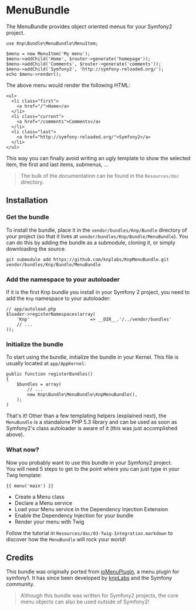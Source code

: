 MenuBundle
==========

The MenuBundle provides object oriented menus for your Symfony2 project.

    use Knp\Bundle\MenuBundle\MenuItem;

    $menu = new MenuItem('My menu');
    $menu->addChild('Home', $router->generate('homepage'));
    $menu->addChild('Comments', $router->generate('comments'));
    $menu->addChild('Symfony2', 'http://symfony-reloaded.org/');
    echo $menu->render();

The above menu would render the following HTML:

    <ul>
      <li class="first">
        <a href="/">Home</a>
      </li>
      <li class="current">
        <a href="/comments">Comments</a>
      </li>
      <li class="last">
        <a href="http://symfony-reloaded.org/">Symfony2</a>
      </li>
    </ul>

This way you can finally avoid writing an ugly template to show the selected item,
the first and last items, submenus, ...

> The bulk of the documentation can be found in the `Resources/doc` directory.

## Installation

### Get the bundle

To install the bundle, place it in the `vendor/bundles/Knp/Bundle` directory of your project
(so that it lives at `vendor/bundles/Knp/Bundle/MenuBundle`). You can do this by adding
the bundle as a submodule, cloning it, or simply downloading the source.

    git submodule add https://github.com/knplabs/KnpMenuBundle.git vendor/bundles/Knp/Bundle/MenuBundle

### Add the namespace to your autoloader

If it is the first Knp bundle you install in your Symfony 2 project, you
need to add the `Knp` namespace to your autoloader:

    // app/autoload.php
    $loader->registerNamespaces(array(
        'Knp'                       => __DIR__.'/../vendor/bundles'
        // ...
    ));

### Initialize the bundle

To start using the bundle, initialize the bundle in your Kernel. This
file is usually located at `app/AppKernel`:

    public function registerBundles()
    {
        $bundles = array(
            // ...
            new Knp\Bundle\MenuBundle\KnpMenuBundle(),
        );
    )

That's it! Other than a few templating helpers (explained next), the `MenuBundle`
is a standalone PHP 5.3 library and can be used as soon as Symfony2's
class autoloader is aware of it (this was just accomplished above).

### What now?

Now you probably want to use this bundle in your Symfony2 project.  
You will need 5 steps to get to the point where you can just type in your Twig template:

    {{ menu('main') }}

* Create a Menu class
* Declare a Menu service
* Load your Menu service in the Dependency Injection Extension
* Enable the Dependency Injection for your bundle
* Render your menu with Twig

Follow the tutorial in `Resources/doc/03-Twig-Integration.markdown` to
discover how the `MenuBundle` will rock your world!

## Credits

This bundle was originally ported from [ioMenuPlugin](http://github.com/weaverryan/ioMenuPlugin),
a menu plugin for symfony1. It has since been developed by [knpLabs](http://www.knplabs.com) and
the Symfony community.

> Although this bundle was written for Symfony2 projects, the core menu objects
> can also be used outside of Symfony2!
